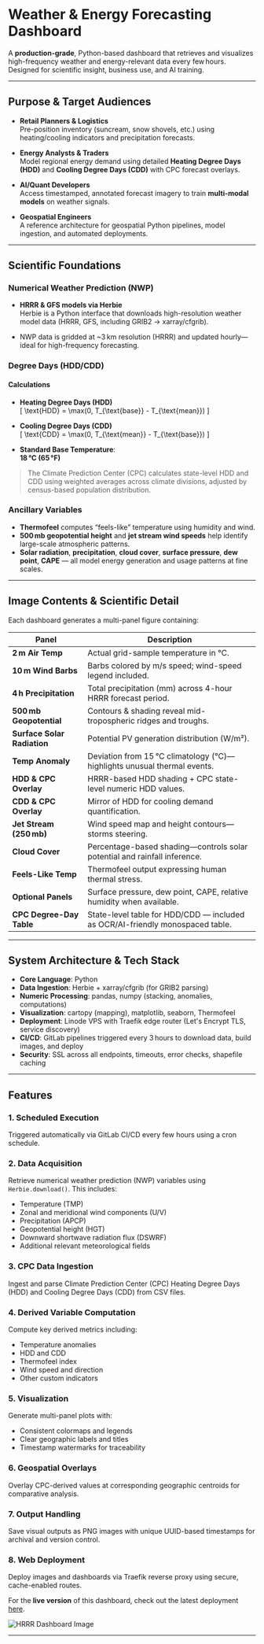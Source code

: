# Weather & Energy Forecasting Dashboard

A **production-grade**, Python-based dashboard that retrieves and visualizes high-frequency weather and energy-relevant data every few hours. Designed for scientific insight, business use, and AI training.

---

## Purpose & Target Audiences

- **Retail Planners & Logistics**  
  Pre-position inventory (suncream, snow shovels, etc.) using heating/cooling indicators and precipitation forecasts.

- **Energy Analysts & Traders**  
  Model regional energy demand using detailed **Heating Degree Days (HDD)** and **Cooling Degree Days (CDD)** with CPC forecast overlays.

- **AI/Quant Developers**  
  Access timestamped, annotated forecast imagery to train **multi-modal models** on weather signals.

- **Geospatial Engineers**  
  A reference architecture for geospatial Python pipelines, model ingestion, and automated deployments.

---

## Scientific Foundations

### Numerical Weather Prediction (NWP)

- **HRRR & GFS models via Herbie**  
  Herbie is a Python interface that downloads high-resolution weather model data (HRRR, GFS, including GRIB2 → xarray/cfgrib).

- NWP data is gridded at ~3 km resolution (HRRR) and updated hourly—ideal for high-frequency forecasting.

### Degree Days (HDD/CDD)

#### Calculations

- **Heating Degree Days (HDD)**  
  \[
  \text{HDD} = \max(0, T_{\text{base}} - T_{\text{mean}})
  \]

- **Cooling Degree Days (CDD)**  
  \[
  \text{CDD} = \max(0, T_{\text{mean}} - T_{\text{base}})
  \]

- **Standard Base Temperature**:  
  **18 °C (65 °F)**

> The Climate Prediction Center (CPC) calculates state-level HDD and CDD using weighted averages across climate divisions, adjusted by census-based population distribution.

### Ancillary Variables

- **Thermofeel** computes “feels-like” temperature using humidity and wind.
- **500 mb geopotential height** and **jet stream wind speeds** help identify large-scale atmospheric patterns.
- **Solar radiation**, **precipitation**, **cloud cover**, **surface pressure**, **dew point**, **CAPE** — all model energy generation and usage patterns at fine scales.

---

## Image Contents & Scientific Detail

Each dashboard generates a multi-panel figure containing:

| Panel | Description |
|---|---|
| **2 m Air Temp** | Actual grid-sample temperature in °C. |
| **10 m Wind Barbs** | Barbs colored by m/s speed; wind-speed legend included. |
| **4 h Precipitation** | Total precipitation (mm) across 4-hour HRRR forecast period. |
| **500 mb Geopotential** | Contours & shading reveal mid-tropospheric ridges and troughs. |
| **Surface Solar Radiation** | Potential PV generation distribution (W/m²). |
| **Temp Anomaly** | Deviation from 15 °C climatology (°C)—highlights unusual thermal events. |
| **HDD & CPC Overlay** | HRRR-based HDD shading + CPC state-level numeric HDD values. |
| **CDD & CPC Overlay** | Mirror of HDD for cooling demand quantification. |
| **Jet Stream (250 mb)** | Wind speed map and height contours—storms steering. |
| **Cloud Cover** | Percentage-based shading—controls solar potential and rainfall inference. |
| **Feels-Like Temp** | Thermofeel output expressing human thermal stress. |
| **Optional Panels** | Surface pressure, dew point, CAPE, relative humidity when available. |
| **CPC Degree-Day Table** | State-level table for HDD/CDD — included as OCR/AI-friendly monospaced table. |

---

## System Architecture & Tech Stack

- **Core Language**: Python  
- **Data Ingestion**: Herbie + xarray/cfgrib (for GRIB2 parsing)  
- **Numeric Processing**: pandas, numpy (stacking, anomalies, computations)  
- **Visualization**: cartopy (mapping), matplotlib, seaborn, Thermofeel  
- **Deployment**: Linode VPS with Traefik edge router (Let's Encrypt TLS, service discovery)  
- **CI/CD**: GitLab pipelines triggered every 3 hours to download data, build images, and deploy  
- **Security**: SSL across all endpoints, timeouts, error checks, shapefile caching  

---

## Features

### 1. Scheduled Execution
Triggered automatically via GitLab CI/CD every few hours using a cron schedule.

### 2. Data Acquisition
Retrieve numerical weather prediction (NWP) variables using `Herbie.download()`. This includes:
- Temperature (TMP)
- Zonal and meridional wind components (U/V)
- Precipitation (APCP)
- Geopotential height (HGT)
- Downward shortwave radiation flux (DSWRF)
- Additional relevant meteorological fields

### 3. CPC Data Ingestion
Ingest and parse Climate Prediction Center (CPC) Heating Degree Days (HDD) and Cooling Degree Days (CDD) from CSV files.

### 4. Derived Variable Computation
Compute key derived metrics including:
- Temperature anomalies
- HDD and CDD
- Thermofeel index
- Wind speed and direction
- Other custom indicators

### 5. Visualization
Generate multi-panel plots with:
- Consistent colormaps and legends
- Clear geographic labels and titles
- Timestamp watermarks for traceability

### 6. Geospatial Overlays
Overlay CPC-derived values at corresponding geographic centroids for comparative analysis.

### 7. Output Handling
Save visual outputs as PNG images with unique UUID-based timestamps for archival and version control.

### 8. Web Deployment
Deploy images and dashboards via Traefik reverse proxy using secure, cache-enabled routes.

For the **live version** of this dashboard, check out the latest deployment [here](https://barometer.jamessawyer.co.uk/).

![HRRR Dashboard Image](hrrr_dashboard_2025071412_f04_39c63a61.png)


---
